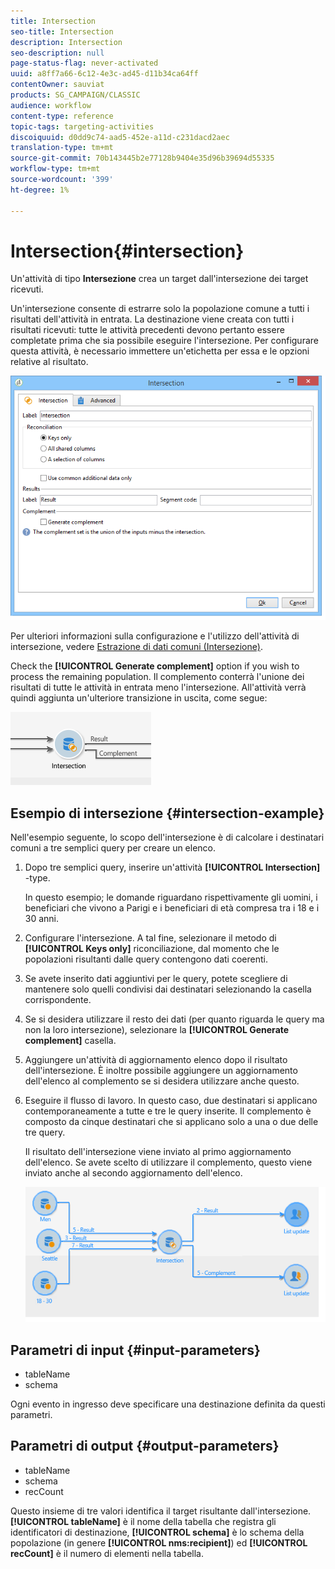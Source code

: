 ```yaml
---
title: Intersection
seo-title: Intersection
description: Intersection
seo-description: null
page-status-flag: never-activated
uuid: a8ff7a66-6c12-4e3c-ad45-d11b34ca64ff
contentOwner: sauviat
products: SG_CAMPAIGN/CLASSIC
audience: workflow
content-type: reference
topic-tags: targeting-activities
discoiquuid: d0dd9c74-aad5-452e-a11d-c231dacd2aec
translation-type: tm+mt
source-git-commit: 70b143445b2e77128b9404e35d96b39694d55335
workflow-type: tm+mt
source-wordcount: '399'
ht-degree: 1%

---
```



# Intersection{#intersection}

Un&#39;attività di tipo **Intersezione** crea un target dall&#39;intersezione dei target ricevuti.

Un&#39;intersezione consente di estrarre solo la popolazione comune a tutti i risultati dell&#39;attività in entrata. La destinazione viene creata con tutti i risultati ricevuti: tutte le attività precedenti devono pertanto essere completate prima che sia possibile eseguire l&#39;intersezione. Per configurare questa attività, è necessario immettere un&#39;etichetta per essa e le opzioni relative al risultato.

![](assets/s_user_segmentation_inter.png)

Per ulteriori informazioni sulla configurazione e l&#39;utilizzo dell&#39;attività di intersezione, vedere [Estrazione di dati comuni (Intersezione)](../../workflow/using/targeting-data.md#extracting-joint-data--intersection-).

Check the **[!UICONTROL Generate complement]** option if you wish to process the remaining population. Il complemento conterrà l&#39;unione dei risultati di tutte le attività in entrata meno l&#39;intersezione. All&#39;attività verrà quindi aggiunta un&#39;ulteriore transizione in uscita, come segue:

![](assets/s_user_segmentation_inter_compl.png)

## Esempio di intersezione {#intersection-example}

Nell&#39;esempio seguente, lo scopo dell&#39;intersezione è di calcolare i destinatari comuni a tre semplici query per creare un elenco.

1. Dopo tre semplici query, inserire un&#39;attività **[!UICONTROL Intersection]** -type.

   In questo esempio; le domande riguardano rispettivamente gli uomini, i beneficiari che vivono a Parigi e i beneficiari di età compresa tra i 18 e i 30 anni.

1. Configurare l&#39;intersezione. A tal fine, selezionare il metodo di **[!UICONTROL Keys only]** riconciliazione, dal momento che le popolazioni risultanti dalle query contengono dati coerenti.
1. Se avete inserito dati aggiuntivi per le query, potete scegliere di mantenere solo quelli condivisi dai destinatari selezionando la casella corrispondente.
1. Se si desidera utilizzare il resto dei dati (per quanto riguarda le query ma non la loro intersezione), selezionare la **[!UICONTROL Generate complement]** casella.
1. Aggiungere un&#39;attività di aggiornamento elenco dopo il risultato dell&#39;intersezione. È inoltre possibile aggiungere un aggiornamento dell&#39;elenco al complemento se si desidera utilizzare anche questo.
1. Eseguire il flusso di lavoro. In questo caso, due destinatari si applicano contemporaneamente a tutte e tre le query inserite. Il complemento è composto da cinque destinatari che si applicano solo a una o due delle tre query.

   Il risultato dell&#39;intersezione viene inviato al primo aggiornamento dell&#39;elenco. Se avete scelto di utilizzare il complemento, questo viene inviato anche al secondo aggiornamento dell&#39;elenco.

   ![](assets/intersection_example.png)

## Parametri di input {#input-parameters}

* tableName
* schema

Ogni evento in ingresso deve specificare una destinazione definita da questi parametri.

## Parametri di output {#output-parameters}

* tableName
* schema
* recCount

Questo insieme di tre valori identifica il target risultante dall&#39;intersezione. **[!UICONTROL tableName]** è il nome della tabella che registra gli identificatori di destinazione, **[!UICONTROL schema]** è lo schema della popolazione (in genere **[!UICONTROL nms:recipient]**) ed **[!UICONTROL recCount]** è il numero di elementi nella tabella.
